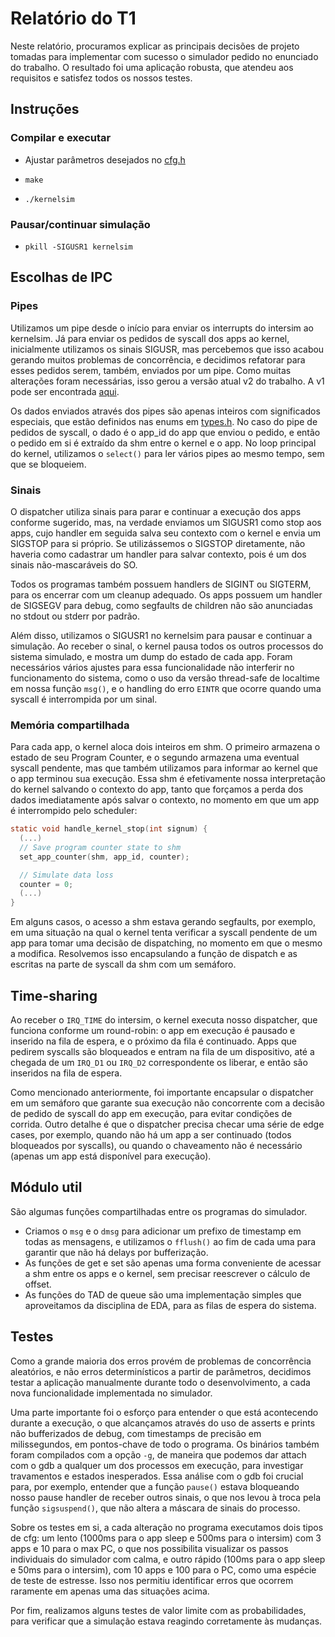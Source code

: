# Relatório do T1

Neste relatório, procuramos explicar as principais decisões de projeto tomadas para implementar com sucesso o simulador pedido no enunciado do trabalho. O resultado foi uma aplicação robusta, que atendeu aos requisitos e satisfez todos os nossos testes.

## Instruções

### Compilar e executar

- Ajustar parâmetros desejados no [cfg.h](cfg.h)

- `make`

- `./kernelsim`

### Pausar/continuar simulação

- `pkill -SIGUSR1 kernelsim`

## Escolhas de IPC

### Pipes

Utilizamos um pipe desde o início para enviar os interrupts do intersim ao kernelsim. Já para enviar os pedidos de syscall dos apps ao kernel, inicialmente utilizamos os sinais SIGUSR, mas percebemos que isso acabou gerando muitos problemas de concorrência, e decidimos refatorar para esses pedidos serem, também, enviados por um pipe. Como muitas alterações foram necessárias, isso gerou a versão atual v2 do trabalho. A v1 pode ser encontrada [aqui](https://github.com/bathwaterpizza/t1_inf1316).

Os dados enviados através dos pipes são apenas inteiros com significados especiais, que estão definidos nas enums em [types.h](types.h). No caso do pipe de pedidos de syscall, o dado é o app_id do app que enviou o pedido, e então o pedido em si é extraído da shm entre o kernel e o app. No loop principal do kernel, utilizamos o `select()` para ler vários pipes ao mesmo tempo, sem que se bloqueiem.

### Sinais

O dispatcher utiliza sinais para parar e continuar a execução dos apps conforme sugerido, mas, na verdade enviamos um SIGUSR1 como stop aos apps, cujo handler em seguida salva seu contexto com o kernel e envia um SIGSTOP para si próprio. Se utilizássemos o SIGSTOP diretamente, não haveria como cadastrar um handler para salvar contexto, pois é um dos sinais não-mascaráveis do SO.

Todos os programas também possuem handlers de SIGINT ou SIGTERM, para os encerrar com um cleanup adequado. Os apps possuem um handler de SIGSEGV para debug, como segfaults de children não são anunciadas no stdout ou stderr por padrão.

Além disso, utilizamos o SIGUSR1 no kernelsim para pausar e continuar a simulação. Ao receber o sinal, o kernel pausa todos os outros processos do sistema simulado, e mostra um dump do estado de cada app. Foram necessários vários ajustes para essa funcionalidade não interferir no funcionamento do sistema, como o uso da versão thread-safe de localtime em nossa função `msg()`, e o handling do erro `EINTR` que ocorre quando uma syscall é interrompida por um sinal.

### Memória compartilhada

Para cada app, o kernel aloca dois inteiros em shm. O primeiro armazena o estado de seu Program Counter, e o segundo armazena uma eventual syscall pendente, mas que também utilizamos para informar ao kernel que o app terminou sua execução. Essa shm é efetivamente nossa interpretação do kernel salvando o contexto do app, tanto que forçamos a perda dos dados imediatamente após salvar o contexto, no momento em que um app é interrompido pelo scheduler:

```C
static void handle_kernel_stop(int signum) {
  (...)
  // Save program counter state to shm
  set_app_counter(shm, app_id, counter);

  // Simulate data loss
  counter = 0;
  (...)
}
```

Em alguns casos, o acesso a shm estava gerando segfaults, por exemplo, em uma situação na qual o kernel tenta verificar a syscall pendente de um app para tomar uma decisão de dispatching, no momento em que o mesmo a modifica. Resolvemos isso encapsulando a função de dispatch e as escritas na parte de syscall da shm com um semáforo.

## Time-sharing

Ao receber o `IRQ_TIME` do intersim, o kernel executa nosso dispatcher, que funciona conforme um round-robin: o app em execução é pausado e inserido na fila de espera, e o próximo da fila é continuado. Apps que pedirem syscalls são bloqueados e entram na fila de um dispositivo, até a chegada de um `IRQ_D1` ou `IRQ_D2` correspondente os liberar, e então são inseridos na fila de espera.

Como mencionado anteriormente, foi importante encapsular o dispatcher em um semáforo que garante sua execução não concorrente com a decisão de pedido de syscall do app em execução, para evitar condições de corrida. Outro detalhe é que o dispatcher precisa checar uma série de edge cases, por exemplo, quando não há um app a ser continuado (todos bloqueados por syscalls), ou quando o chaveamento não é necessário (apenas um app está disponível para execução).

## Módulo util

São algumas funções compartilhadas entre os programas do simulador.

- Criamos o `msg` e o `dmsg` para adicionar um prefixo de timestamp em todas as mensagens, e utilizamos o `fflush()` ao fim de cada uma para garantir que não há delays por bufferização.
- As funções de get e set são apenas uma forma conveniente de acessar a shm entre os apps e o kernel, sem precisar reescrever o cálculo de offset.
- As funções do TAD de queue são uma implementação simples que aproveitamos da disciplina de EDA, para as filas de espera do sistema.

## Testes

Como a grande maioria dos erros provém de problemas de concorrência aleatórios, e não erros determinísticos a partir de parâmetros, decidimos testar a aplicação manualmente durante todo o desenvolvimento, a cada nova funcionalidade implementada no simulador.

Uma parte importante foi o esforço para entender o que está acontecendo durante a execução, o que alcançamos através do uso de asserts e prints não bufferizados de debug, com timestamps de precisão em milissegundos, em pontos-chave de todo o programa. Os binários também foram compilados com a opção `-g`, de maneira que podemos dar attach com o gdb a qualquer um dos processos em execução, para investigar travamentos e estados inesperados. Essa análise com o gdb foi crucial para, por exemplo, entender que a função `pause()` estava bloqueando nosso pause handler de receber outros sinais, o que nos levou à troca pela função `sigsuspend()`, que não altera a máscara de sinais do processo.

Sobre os testes em si, a cada alteração no programa executamos dois tipos de cfg: um lento (1000ms para o app sleep e 500ms para o intersim) com 3 apps e 10 para o max PC, o que nos possibilita visualizar os passos individuais do simulador com calma, e outro rápido (100ms para o app sleep e 50ms para o intersim), com 10 apps e 100 para o PC, como uma espécie de teste de estresse. Isso nos permitiu identificar erros que ocorrem raramente em apenas uma das situações acima.

Por fim, realizamos alguns testes de valor limite com as probabilidades, para verificar que a simulação estava reagindo corretamente às mudanças.

